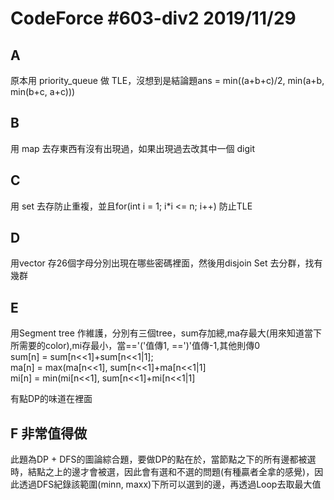 # CodeForce #603-div2 2019/11/29

## A
原本用 priority_queue 做 TLE，沒想到是結論題ans = min((a+b+c)/2, min(a+b, min(b+c, a+c)))

## B
用 map 去存東西有沒有出現過，如果出現過去改其中一個 digit

## C
用 set 去存防止重複，並且for(int i = 1; i*i <= n; i++)	防止TLE

## D
用vector 存26個字母分別出現在哪些密碼裡面，然後用disjoin Set 去分群，找有幾群

## E
用Segment tree 作維護，分別有三個tree，sum存加總,ma存最大(用來知道當下所需要的color),mi存最小，當=='('值傳1, ==')'值傳-1,其他則傳0  
sum[n] = sum[n<<1]+sum[n<<1|1];  
ma[n] = max(ma[n<<1], sum[n<<1]+ma[n<<1|1]  
mi[n] = min(mi[n<<1], sum[n<<1]+mi[n<<1|1]  
  
有點DP的味道在裡面

## F   **非常值得做**
此題為DP + DFS的圖論綜合題，要做DP的點在於，當節點之下的所有邊都被選時，結點之上的邊才會被選，因此會有選和不選的問題(有種贏者全拿的感覺)，因此透過DFS紀錄該範圍(minn, maxx)下所可以選到的邊，再透過Loop去取最大值

